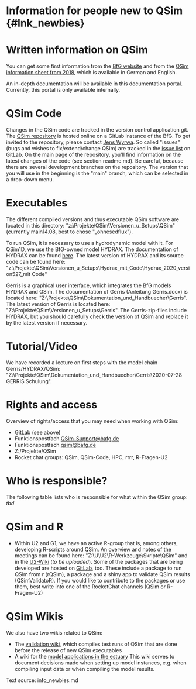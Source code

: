 Information for people new to QSim {#lnk_newbies}
===================================

# Written information on QSim
You can get some first information from the 
[BfG website](https://www.bafg.de/DE/08_Ref/U2/QSIM/qsim_node.html) and from the
[QSim information sheet from 2018](https://doi.bafg.de/BfG/2015/BfG_QSim.pdf), 
which is available in German and English.

An in-depth documentation will be available in this documentation portal.
Currently, this portal is only available internally. 

# QSim Code
Changes in the QSim code are tracked in the version control application git.
The [QSim repository](https://gitlab.lan.bafg.de/qsim/) is hosted online on a 
GitLab instance of the BfG. To get invited to the repository, please contact 
[Jens Wyrwa](http://www.bafg.de/DE/08_Ref/U2/05_Mitarbeiter/wyrwa_j/wyrwa_node.html).
So called "issues" (bugs and wishes to fix/extend/change QSim) are tracked in 
the [issue list](https://gitlab.lan.bafg.de/qsim/qsim/-/issues?sort=created_date&state=opened) 
on GitLab. On the main page of the repository, you'll find 
information on the latest changes of the code (see section readme.md). Be 
careful, because there are several development branches on the repository.
The version that you will use in the beginning is the "main" branch, which 
can be selected in a drop-down menu.

# Executables
The different compiled versions and thus executable QSim software are located 
in this directory: "z:\Projekte\QSim\Versionen_u_Setups\QSim\"
(currently main14.08, best to chose "_ohnesedflux").

To run QSim, it is necessary to use a hydrodynamic model with it.
For QSim1D, we use the BfG-owned model HYDRAX. The documentation of HYDRAX 
can be found [here](https://doi.bafg.de/BfG/2021/HYDRAX2021.pdf).
The latest version of HYDRAX and its source code can be found here:
"z:\Projekte\QSim\Versionen_u_Setups\Hydrax_mit_Code\Hydrax_2020_version527_mit Code\"

Gerris is a graphical user interface, which integrates the BfG models HYDRAX and 
QSim. The documentation of Gerris (Anleitung Gerris.docx) is located here:
"Z:\Projekte\QSim\Dokumentation_und_Handbuecher\Gerris". The latest version of 
Gerris is located here: "Z:\Projekte\QSim\Versionen_u_Setups\Gerris". 
The Gerris-zip-files include HYDRAX, but you should carefully check the version 
of QSim and replace it by the latest version if necessary. 

# Tutorial/Video
We have recorded a lecture on first steps with the model chain 
Gerris/HYDRAX/QSim: 
"Z:\Projekte\QSim\Dokumentation_und_Handbuecher\Gerris\2020-07-28 GERRIS Schulung".

# Rights and access
Overview of rights/access that you may need when working with QSim:
- GitLab (see above)
- Funktionspostfach QSim-Support@bafg.de 
- Funktionspostfach qsim@bafg.de
- Z:/Projekte/QSim
- Rocket chat groups: QSim, QSim-Code, HPC, rrrr, R-Fragen-U2

# Who is responsible?
The following table lists who is responsible for what within the QSim group:
*tbd* <!-- Link zu unserer Tabelle aus QSim-Intern? -->

# QSim and R
- Within U2 and G1, we have an active R-group that is, among others, 
  developing R-scripts around QSim. An overview and notes of the meetings can be 
  found here: "Z:\U\U2\R-Werkzeuge\Skripte\QSim" and in the 
  [U2-Wiki](http://voss-wiki.bafg.de/instanzen/u2wiki/doku.php?id=start) 
  (*to be uploaded*). Some of the packages that are being developed are hosted on 
  [GitLab](https://gitlab.lan.bafg.de/qsim), too. These include a package to run 
  QSim from r (rQSim), a package and a shiny app to validate QSim results
  (QSimValidatoR). If you would like to contribute to the packages or use them,
  best write into one of the RocketChat channels (QSim or R-Fragen-U2)	

# QSim Wikis
We also have two wikis related to QSim:
- The [validation wiki](http://voss-wiki.bafg.de/instanzen/qsim_validierung/),
  which compiles test runs of QSim that are done before the release of new 
  QSim executables
- A wiki for the [model applications in the estuary](http://voss-wiki.bafg.de/instanzen/modellwiki/?animal=modellwiki)
  This wiki serves to document decisions made when setting up model instances,
  e.g. when compiling input data or when compiling the model results.

Text source: info_newbies.md